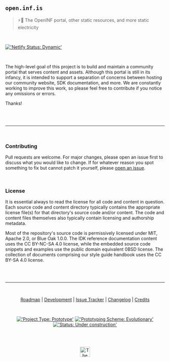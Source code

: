## `open.inf.is`

> ⚡🐋 The OpenINF portal, other static resources, and more static electricity

<br />

[!['Netlify Status: Dynamic'][netlify-badge-img]][netlify-badge-url]

<br />

The high-level goal of this project is to build and maintain a community portal
that serves content and assets. Although this portal is still in its infancy, it
is intended to support a separation of concerns between hosting our community
website, SDK documentation, and more. We are constantly working to improve this
work, so please feel free to contribute if you notice any omissions or errors.

Thanks!

<br /><br />

---

<br />

### Contributing

Pull requests are welcome. For major changes, please open an issue first to
discuss what you would like to change. If for whatever reason you spot something
to fix but cannot patch it yourself, please [open an issue][].

<br />

### License

It is essential always to read the license for all code and content in question.
Each source code and content directory typically contains the appropriate
license file(s) for that directory's source code and/or content. The code and
content files themselves also typically contain licensing and authorship
metadata.

Most of the repository's source code is permissively licensed under MIT, Apache
2.0, or Blue Oak 1.0.0. The IDK reference documentation content uses the CC
BY-NC-SA 4.0 license, while the embedded source code snippets and examples use
the public domain equivalent 0BSD license. The collection of documents
comprising our style guide handbook uses the CC BY-SA 4.0 license.

<br /><br />

---

<br />

<div align="center">

[Roadmap][] | [Development][] | [Issue Tracker][] | [Changelog][] | [Credits][]

<br />

[!['Project Type: Prototype'][project-type-badge--shields]](./##)
[!['Prototyping Scheme: Evolutionary'][prototyping-scheme-badge--shields]](./##)
[!['Status: Under construction'][project-status-badge--shields]](./##)

<br /><br />

<a title="The OpenINF website" href="https://open.inf.is" rel="author">
  <img
    alt="The OpenINF logo"
    height="32px"
    width="32px"
    src="https://open.inf.is/assets/img/svg/logo.svg"
  />
</a>

</div>

<br /><br />

<!-- LINK LABEL DEFINITIONS - START -->

[Roadmap]: https://github.com/OpenINF/open.inf.is/issues 'Roadmap'
[Development]: ./collections/_docs/README.md 'Development'
[Issue Tracker]: https://github.com/OpenINF/open.inf.is/issues 'Issue Tracker'
[Changelog]: https://github.com/OpenINF/open.inf.is/commits/live 'Changelog'
[Credits]: https://github.com/OpenINF/open.inf.is/graphs/contributors 'Credits'
[project-type-badge--shields]:
  https://img.shields.io/badge/type-prototype-blue.svg
[prototyping-scheme-badge--shields]:
  https://img.shields.io/badge/scheme-evolutionary-blue.svg
[project-status-badge--shields]:
  https://img.shields.io/badge/status-under%20construction-yellow.svg
[open an issue]: https://github.com/OpenINF/open.inf.is/issues
[netlify-badge-url]:
  https://app.netlify.com/sites/gh-pages-openinf/deploys?branch=live
  'Netlify Status: Dynamic'
[netlify-badge-img]:
  https://api.netlify.com/api/v1/badges/d7db7490-f2de-40c6-9236-ce4fcbdaeafd/deploy-status?branch=live
  'Netlify Status: Dynamic'

<!-- LINK LABEL DEFINITIONS - END -->
